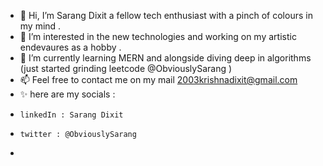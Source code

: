 - 👋 Hi, I’m Sarang Dixit a fellow tech enthusiast with a pinch of colours in my mind .
- 👀 I’m interested in the new technologies and working on my artistic endevaures as a hobby .
- 🌱 I’m currently learning MERN and alongside diving deep in algorithms (just started grinding leetcode @ObviouslySarang ) 
- 📫 Feel free to contact me on my mail 2003krishnadixit@gmail.com
- ✨ here are my socials :
-     linkedIn : Sarang Dixit
-     twitter : @ObviouslySarang
-     
<!---
ObviouslySarang/ObviouslySarang is a ✨ special ✨ repository because its `README.md` (this file) appears on your GitHub profile.
You can click the Preview link to take a look at your changes.
--->
